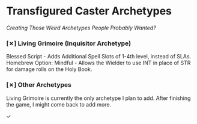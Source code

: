 # Transfigured Caster Archetypes
*Creating Those Weird Archetypes People Probably Wanted?*

### [✗] Living Grimoire (Inquisitor Archetype)  
 Blessed Script - Adds Additional Spell Slots of 1-4th level, instead of SLAs.  
 Homebrew Option: Mindful - Allows the Wielder to use INT in place of STR for damage rolls on the Holy Book.  

### [✗] Other Archetypes  
Living Grimoire is currently the only archetype I plan to add. After finishing the game, I might come back to add more.  

✓  
